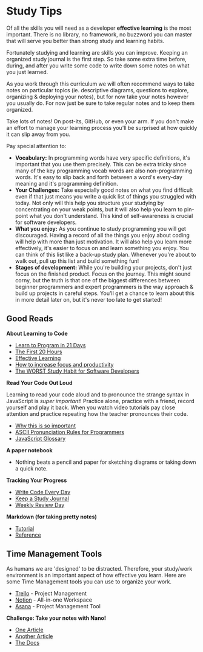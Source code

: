 # Study Tips

Of all the skills you will need as a developer **effective learning** is the
most important. There is no library, no framework, no buzzword you can master
that will serve you better than strong study and learning habits.

Fortunately studying and learning are skills you can improve. Keeping an
organized study journal is the first step. So take some extra time before,
during, and after you write some code to write down some notes on what you just
learned.

As you work through this curriculum we will often recommend ways to take notes
on particular topics (ie. descriptive diagrams, questions to explore, organizing
& deploying your notes), but for now take your notes however you usually do. For
now just be sure to take regular notes and to keep them organized.

Take lots of notes! On post-its, GitHub, or even your arm. If you don't make an
effort to manage your learning process you'll be surprised at how quickly it can
slip away from you.

Pay special attention to:

- **Vocabulary:** In programming words have very specific definitions, it's
  important that you use them precisely. This can be extra tricky since many of
  the key programming vocab words are also non-programming words. It's easy to
  slip back and forth between a word's every-day meaning and it's programming
  definition.
- **Your Challenges:** Take especially good notes on what you find difficult
  even if that just means you write a quick list of things you struggled with
  today. Not only will this help you structure your studying by concentrating on
  your weak points, but it will also help you learn to pin-point what you don't
  understand. This kind of self-awareness is crucial for software developers.
- **What you enjoy:** As you continue to study programming you will get
  discouraged. Having a record of all the things you enjoy about coding will
  help with more than just motivation. It will also help you learn more
  effectively, it's easier to focus on and learn something you enjoy. You can
  think of this list like a back-up study plan. Whenever you're about to walk
  out, pull up this list and build something fun!
- **Stages of development:** While you're building your projects, don't just
  focus on the finished product. Focus on the journey. This might sound corny,
  but the truth is that one of the biggest differences between beginner
  programmers and expert programmers is the way approach & build up projects in
  careful steps. You'll get a chance to learn about this in more detail later
  on, but it's never too late to get started!

## Good Reads

**About Learning to Code**

- [Learn to Program in 21 Days](https://landing.athabascau.ca/bookmarks/view/2852968/the-easiest-way-to-teach-yourself-c-in-21-days)
- [The First 20 Hours](https://www.youtube.com/watch?v=5MgBikgcWnY)
- [Effective Learning](https://github.com/hackyourfuturebelgium/learning)
- [How to increase focus and productivity](https://github.com/HackYourFutureBelgium/hack-the-talks/blob/master/How_to_increase_focus%26productivity.pdf)
- [The WORST Study Habit for Software Developers](https://www.youtube.com/watch?v=rfVd-r79OL4)

**Read Your Code Out Loud**

Learning to read your code aloud and to pronounce the strange syntax in
JavaScript is _super important_! Practice alone, practice with a friend, record
yourself and play it back. When you watch video tutorials pay close attention
and practice repeating how the teacher pronounces their code.

- [Why this is so important](https://www.youtube.com/watch?v=g1ib43q3uXQ&feature=youtu.be&t=1209)
- [ASCII Pronunciation Rules for Programmers](https://blog.codinghorror.com/ascii-pronunciation-rules-for-programmers/)
- [JavaScript Glossary](https://www.codecademy.com/articles/glossary-javascript)

**A paper notebook**

- Nothing beats a pencil and paper for sketching diagrams or taking down a quick
  note.

**Tracking Your Progress**

- [Write Code Every Day](https://johnresig.com/blog/write-code-every-day/)
- [Keep a Study Journal](https://teachthought.com/literacy/20-types-of-learning-journals-that-help-students-think/)
- [Weekly Review Day](https://www.youtube.com/watch?v=PlTrxpNaZI8)

**Markdown (for taking pretty notes)**

- [Tutorial](https://www.markdowntutorial.com)
- [Reference](https://guides.github.com/features/mastering-markdown/)

## Time Management Tools

As humans we are 'designed' to be distracted. Therefore, your study/work
environment is an important aspect of how effective you learn. Here are some
Time Management tools you can use to organize your work.

- [Trello](https://trello.com/) - Project Management
- [Notion](https://www.notion.so/) - All-in-one Workspace
- [Asana](https://asana.com/) - Project Management Tool

**Challenge: Take your notes with Nano!**

- [One Article](https://www.howtogeek.com/howto/42980/the-beginners-guide-to-nano-the-linux-command-line-text-editor/)
- [Another Article](http://www.tuxradar.com/content/text-editing-nano-made-easy)
- [The Docs](https://www.nano-editor.org/dist/v2.9/nano.html)
